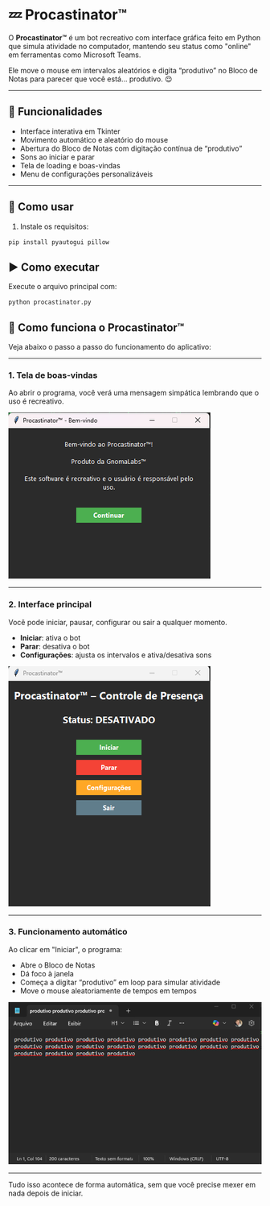 # 💤 Procastinator™

O **Procastinator™** é um bot recreativo com interface gráfica feito em Python que simula atividade no computador, mantendo seu status como "online" em ferramentas como Microsoft Teams.

Ele move o mouse em intervalos aleatórios e digita “produtivo” no Bloco de Notas para parecer que você está... produtivo. 😌

---

## 🧰 Funcionalidades

- Interface interativa em Tkinter
- Movimento automático e aleatório do mouse
- Abertura do Bloco de Notas com digitação contínua de “produtivo”
- Sons ao iniciar e parar
- Tela de loading e boas-vindas
- Menu de configurações personalizáveis

---

## 🚀 Como usar

1. Instale os requisitos:
```bash
pip install pyautogui pillow
```
## ▶️ Como executar

Execute o arquivo principal com:

```bash
python procastinator.py
```

## 🧭 Como funciona o Procastinator™

Veja abaixo o passo a passo do funcionamento do aplicativo:

---

### 1. Tela de boas-vindas
Ao abrir o programa, você verá uma mensagem simpática lembrando que o uso é recreativo.

![Tela de boas-vindas](tela_boas_vindas.png)

---

### 2. Interface principal
Você pode iniciar, pausar, configurar ou sair a qualquer momento.

- **Iniciar**: ativa o bot
- **Parar**: desativa o bot
- **Configurações**: ajusta os intervalos e ativa/desativa sons

![Tela principal](tela_principal.png)

---

### 3. Funcionamento automático
Ao clicar em "Iniciar", o programa:

- Abre o Bloco de Notas
- Dá foco à janela
- Começa a digitar “produtivo” em loop para simular atividade
- Move o mouse aleatoriamente de tempos em tempos

![Bloco de Notas com texto automático](tela_produtivo.png)

---

Tudo isso acontece de forma automática, sem que você precise mexer em nada depois de iniciar.


